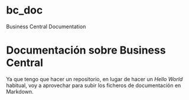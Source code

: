 # bc_doc
Business Central Documentation

# Documentación sobre Business Central
Ya que tengo que hacer un repositorio, en lugar de hacer un *Hello World* habitual, 
voy a aprovechar para subir los ficheros de documentación en Markdown.


